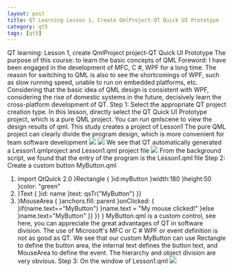 ```yaml
---
layout: post
title: QT Learning Lesson 1, Create QmlProject-QT Quick UI Prototype
category: qt5
tags: [qt5]
---
```

QT learning: Lesson 1, create QmlProject project-QT Quick UI Prototype
The purpose of this course: to learn the basic concepts of QML
Foreword: I have been engaged in the development of MFC, C \#, WPF for a long time. The reason for switching to QML is also to see the shortcomings of WPF, such as slow running speed, unable to run on embedded platforms, etc. Considering that the basic idea of ​​QML design is consistent with WPF, considering the rise of domestic systems in the future, decisively learn the cross-platform development of QT.
Step 1: Select the appropriate QT project creation type. In this lesson, directly select the QT Quick UI Prototype project, which is a pure QML project. You can run qmlscene to view the design results of qml. This study creates a project of Lesson1
The pure QML project can clearly divide the program design, which is more convenient for team software development
![](/md_blog/public/assets/2021-07-25/5a95d1afe85632bf106a328ed5855cfd.png)
![](/md_blog/public/assets/2021-07-25/c97fcb642c1cfe74ce061a0fe7a9ff94.png)
We see that QT automatically generated a Lesson1.qmlproject and Lesson1.qml project file
![](/md_blog/public/assets/2021-07-25/65cb88168c2ba86b5aae566059436d0e.png)
From the background script, we found that the entry of the program is the Lesson1.qml file
Step 2: Create a custom button MyButton.qml
1. import QtQuick 2.0
}Rectangle {
}id:myButton
}width:180
}height:50
}color: "green"
8. }Text {
}id: name
}text: qsTr("MyButton")
}}
13. }MouseArea {
}anchors.fill: parent
}onClicked: {
}if(name.text=="MyButton")
}name.text = "My mouse clicked!"
}else
}name.text="MyButton"
}}
}}
}
MyButton.qml is a custom control, see here, you can appreciate the great advantages of QT in software division. The use of Microsoft's MFC or C \# WPF or event definition is not as good as QT. We see that our custom MyButton can use Rectangle to define the button area, the internal text defines the button text, and MouseArea to define the event. The hierarchy and object division are very obvious.
Step 3: On the window of Lesson1.qml
![](/md_blog/public/assets/2021-07-25/0e44c89b1d91efcb62be12cf510beb1f.png)